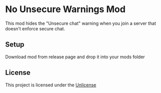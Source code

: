 # No Unsecure Warnings Mod

This mod hides the "Unsecure chat" warning when you join a server that doesn't enforce secure chat.

## Setup

Download mod from release page and drop it into your mods folder

## License

This project is licensed under the [Unlicense](LICENSE)